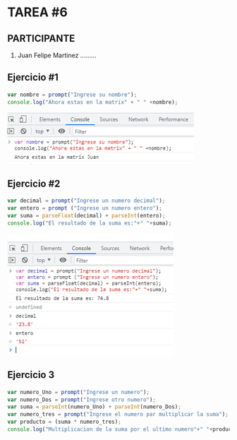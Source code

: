 # TAREA  #6

## PARTICIPANTE
1. Juan Felipe Martinez .........

## Ejercicio #1

```javascript
var nombre = prompt("Ingrese su nombre");
console.log("Ahora estas en la matrix" + " " +nombre);
```
![li](https://github.com/FelipeeMartinez/READMEt6/blob/master/Imagenes/1.png)

## Ejercicio #2

```javascript
var decimal = prompt("Ingrese un numero decimal");
var entero = prompt ("Ingrese un numero entero");
var suma = parseFloat(decimal) + parseInt(entero);
console.log("El resultado de la suma es:"+" "+suma);
```
![li](https://github.com/FelipeeMartinez/READMEt6/blob/master/Imagenes/2.png)

## Ejercicio 3

```javascript
var numero_Uno = prompt("Ingrese un numero");
var numero_Dos = prompt("Ingrese otro numero");
var suma = parseInt(numero_Uno) + parseInt(numero_Dos);
var numero_tres = prompt("Ingrese el numero par multiplicar la suma");
var producto = (suma * numero_tres);
console.log("Multiplicacion de la suma por el ultimo numero"+" "+producto);
```

